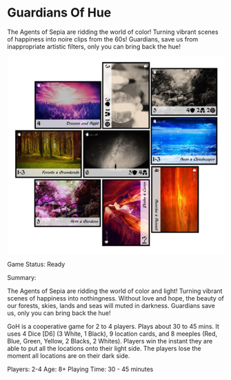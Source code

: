 # Guardians Of Hue
The Agents of Sepia are ridding the world of color! Turning vibrant scenes of happiness into noire clips from the 60s! Guardians, save us from inappropriate artistic filters, only you can bring back the hue!

![](https://raw.githubusercontent.com/rvillaver/GuardiansOfHue/master/GoH-Sample.jpg)

Game Status: Ready

Summary: 

The Agents of Sepia are ridding the world of color and light! Turning vibrant scenes of happiness into nothingness. Without love and hope, the beauty of our forests, skies, lands and seas will muted in darkness. Guardians save us, only you can bring back the hue!

GoH is a cooperative game for 2 to 4 players. Plays about 30 to 45 mins. It uses 4 Dice [D6] (3 White, 1 Black), 9 location cards, and 8 meeples (Red, Blue, Green, Yellow, 2 Blacks, 2 Whites). Players win the instant they are able to put all the locations onto their light side. The players lose the moment all locations are on their dark side.


Players: 2-4
Age: 8+
Playing Time: 30 - 45 minutes
